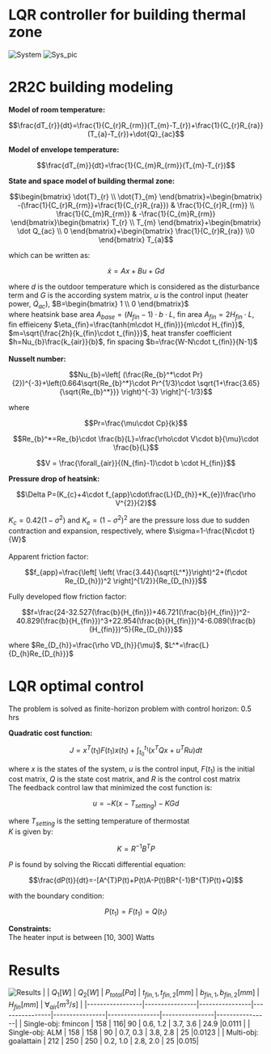 # LQR controller for building thermal zone
![System](https://github.com/user-attachments/assets/93af8f2d-51bf-40da-aef5-cfdeee4c7f9f)
![Sys_pic](https://github.com/user-attachments/assets/1a99af17-b0d7-454d-aade-dd8828da8344)
<br/>
# 2R2C building modeling
**Model of room temperature:** <br/>
```math
\frac{dT_{r}}{dt}=\frac{1}{C_{r}R_{rm}}(T_{m}-T_{r})+\frac{1}{C_{r}R_{ra}}(T_{a}-T_{r})+\dot{Q}_{ac}
```
**Model of envelope temperature:** <br/>
```math
\frac{dT_{m}}{dt}=\frac{1}{C_{m}R_{rm}}(T_{m}-T_{r})
```
**State and space model of building thermal zone:** <br/>
```math
\begin{bmatrix}
\dot{T}_{r} \\
\dot{T}_{m}
\end{bmatrix}=\begin{bmatrix}
-(\frac{1}{C_{r}R_{rm}}+\frac{1}{C_{r}R_{ra}}) & \frac{1}{C_{r}R_{rm}} \\ \frac{1}{C_{m}R_{rm}}
 & -\frac{1}{C_{m}R_{rm}}
\end{bmatrix}\begin{bmatrix}
T_{r} \\ T_{m}
\end{bmatrix}+\begin{bmatrix}
\dot Q_{ac} \\ 0
\end{bmatrix}+\begin{bmatrix}
\frac{1}{C_{r}R_{ra}} \\0
\end{bmatrix} T_{a}
```
which can be written as:
```math
\dot x=Ax+Bu+Gd
```
where $d$ is the outdoor temperature which is considered as the disturbance term and $G$ is the according system matrix, $u$ is the control input (heater power, $\dot Q_{ac}$), $B=\begin{bmatrix}
1 \\ 0 \end{bmatrix}$
<br/>
where heatsink base area 
$A_{base}=(N_{fin}-1)\cdot b\cdot L$, 
fin area 
$A_{fin}=2H_{fin}\cdot L$, 
fin effieiceny 
$\eta_{fin}=\frac{tanh(m\cdot H_{fin})}{m\cdot H_{fin}}$, 
$m=\sqrt{\frac{2h}{k_{fin}\cdot t_{fin}}}$, 
heat transfer coefficient 
$h=Nu_{b}\frac{k_{air}}{b}$, 
fin spacing 
$b=\frac{W-N\cdot t_{fin}}{N-1}$
<br/><br/>
**Nusselt number:**
```math
Nu_{b}=\left[ (\frac{Re_{b}^*\cdot Pr}{2})^{-3}+\left(0.664\sqrt{Re_{b}^*}\cdot Pr^{1/3}\cdot \sqrt{1+\frac{3.65}{\sqrt{Re_{b}^*}}}  \right)^{-3} \right]^{-1/3}
```
where 
```math
Pr=\frac{\mu\cdot Cp}{k}
```
```math
Re_{b}^*=Re_{b}\cdot \frac{b}{L}=\frac{\rho\cdot V\cdot b}{\mu}\cdot \frac{b}{L}
```
```math
V = \frac{\forall_{air}}{(N_{fin}-1)\cdot b \cdot H_{fin}}
```
**Pressure drop of heatsink:** <br/>
```math
\Delta P=(K_{c}+4\cdot f_{app}\cdot\frac{L}{D_{h}}+K_{e})\frac{\rho V^{2}}{2}
```
$K_{c}=0.42(1-\sigma^{2})$ and $K_{e}=(1-\sigma^{2})^{2}$ are the pressure loss due to sudden contraction and expansion, respectively, where $\sigma=1-\frac{N\cdot t}{W}$
<br/>
<br/>
Apparent friction factor:
```math
f_{app}=\frac{\left[ \left(  \frac{3.44}{\sqrt{L^*}}\right)^2+(f\cdot Re_{D_{h}})^2 \right]^{1/2}}{Re_{D_{h}}}
```
Fully developed flow friction factor:
```math
f=\frac{24-32.527(\frac{b}{H_{fin}})+46.721(\frac{b}{H_{fin}})^2-40.829(\frac{b}{H_{fin}})^3+22.954(\frac{b}{H_{fin}})^4-6.089(\frac{b}{H_{fin}})^5}{Re_{D_{h}}}
```
where $Re_{D_{h}}=\frac{\rho VD_{h}}{\mu}$, $L^*=\frac{L}{D_{h}Re_{D_{h}}}$
<br/>
# LQR optimal control
The problem is solved as finite-horizon problem with control horizon: 0.5 hrs
<br/>

**Quadratic cost function:**
```math
J=x^{T}(t_{1})F(t_{1})x(t_{1})+\int_{t_{0}}^{t_{1}}(x^{T}Qx+u^{T}Ru)dt
```
where $x$ is the states of the system, $u$ is the control input, $F(t_{1})$ is the initial cost matrix, $Q$ is the state cost matrix, and $R$ is the control cost matrix
<br/>
The feedback control law that minimized the cost function is:
```math
u=-K(x-T_{setting})-KGd
```
where $T_{setting}$ is the setting temperature of thermostat
<br/>
$K$ is given by:
```math
K=R^{-1}B^{T}P
```
$P$ is found by solving the Riccati differential equation:
```math
\frac{dP(t)}{dt}=-[A^{T}P(t)+P(t)A-P(t)BR^{-1}B^{T}P(t)+Q]
```
with the boundary condition:
```math
P(t_{1})=F(t_{1})=Q(t_{1})
```

**Constraints:**
<br/>
The heater input is between [10, 300] Watts

# Results
![Results](https://github.com/user-attachments/assets/447b174a-6ce9-4f21-805e-3bf173ab2775)
| | $Q_1 [W]$     | $Q_2 [W]$      | $P_{total} [Pa]$      | $t_{fin,1}, t_{fin,2} [mm]$ | $b_{fin,1}, b_{fin,2} [mm]$      | $H_{fin} [mm]$      | $\forall_{air} [m^3/s]$     |
|-----------------|----------------|----------------|----------------|----------------|----------------|----------------|----------------|
| Single-obj: fmincon | 158 | 116| 90 | 0.6, 1.2 | 3.7, 3.6  | 24.9  |0.0111 |
| Single-obj: ALM | 158  | 158  | 90  | 0.7, 0.3  | 3.8, 2.8  | 25  |0.0123 |
| Multi-obj: goalattain | 212  | 250 | 250  | 0.2, 1.0  | 2.8, 2.0  | 25 |0.015|

